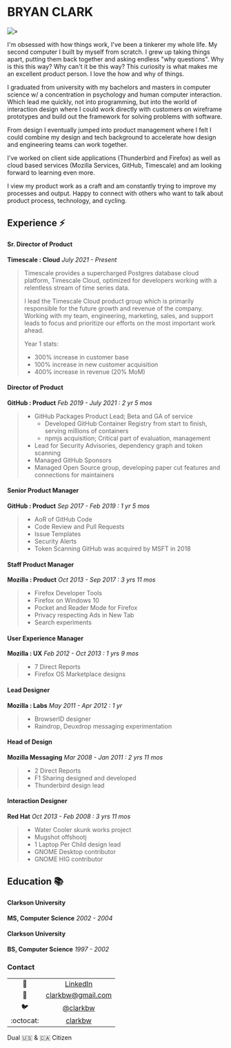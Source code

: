 # BRYAN CLARK

![»](https://user-images.githubusercontent.com/2134/28605762-42f16bf0-7188-11e7-847a-7d05b7cf97a4.png)

I'm obsessed with how things work, I've been a tinkerer my whole life. My second computer I built by myself from scratch. I grew up taking things apart, putting them back together and asking endless "why questions". Why is this this way? Why can't it be this way? This curiosity is what makes me an excellent product person. I love the how and why of things.

I graduated from university with my bachelors and masters in computer science w/ a concentration in psychology and human computer interaction. Which lead me quickly, not into programming, but into the world of interaction design where I could work directly with customers on wireframe prototypes and build out the framework for solving problems with software.

From design I eventually jumped into product management where I felt I could combine my design and tech background to accelerate how design and engineering teams can work together.

I've worked on client side applications (Thunderbird and Firefox) as well as cloud based services (Mozilla Services, GitHub, Timescale) and am looking forward to learning even more.

I view my product work as a craft and am constantly trying to improve my processes and output. Happy to connect with others who want to talk about product process, technology, and cycling.

## Experience :zap:

#### Sr. Director of Product
**Timescale : Cloud**
*July 2021 - Present*
> Timescale provides a supercharged Postgres database cloud platform, Timescale Cloud, optimized for developers working with a relentless stream of time series data. 
>
> I lead the Timescale Cloud product group which is primarily responsible for the future growth and revenue of the company. Working with my team, engineering, marketing, sales, and support leads to focus and prioritize our efforts on the most important work ahead.
>
> Year 1 stats:
> - 300% increase in customer base
> - 100% increase in new customer acquisition
> - 400% increase in revenue (20% MoM)

#### Director of Product
**GitHub : Product**
*Feb 2019 - July 2021 : 2 yr 5 mos*
> * GitHub Packages Product Lead; Beta and GA of service
>   * Developed GitHub Container Registry from start to finish, serving millions of containers
>   * npmjs acquisition; Critical part of evaluation, management
> * Lead for Security Advisories, dependency graph and token scanning
> * Managed GitHub Sponsors 
> * Managed Open Source group, developing paper cut features and connections for maintainers

#### Senior Product Manager
**GitHub : Product**
*Sep 2017 - Feb 2019 : 1 yr 5 mos*
> * AoR of GitHub Code
> * Code Review and Pull Requests
> * Issue Templates
> * Security Alerts
> * Token Scanning
> GitHub was acquired by MSFT in 2018

#### Staff Product Manager
**Mozilla : Product**
*Oct 2013 - Sep 2017 : 3 yrs 11 mos*
> * Firefox Developer Tools
> * Firefox on Windows 10
> * Pocket and Reader Mode for Firefox
> * Privacy respecting Ads in New Tab
> * Search experiments

#### User Experience Manager
**Mozilla : UX**
*Feb 2012 - Oct 2013 : 1 yrs 9 mos*
> * 7 Direct Reports
> * Firefox OS Marketplace designs

#### Lead Designer
**Mozilla : Labs**
*May 2011 - Apr 2012 : 1 yr*
> * BrowserID designer
> * Raindrop, Deuxdrop messaging experimentation

#### Head of Design
**Mozilla Messaging**
*Mar 2008 - Jan 2011 : 2 yrs 11 mos*
> * 2 Direct Reports
> * F1 Sharing designed and developed
> * Thunderbird design lead

#### Interaction Designer
**Red Hat**
*Oct 2013 - Feb 2008 : 3 yrs 11 mos*
> * Water Cooler skunk works project
> * Mugshot offshootj
> * 1 Laptop Per Child design lead
> * GNOME Desktop contributor
> * GNOME HIG contributor

## Education :books:

#### Clarkson University
**MS, Computer Science**
*2002 - 2004*

#### Clarkson University
**BS, Computer Science**
*1997 - 2002*

### Contact

| | |
|:----:|:---:|
|:link: | [LinkedIn](https://www.linkedin.com/in/clarkbw/)|
|:incoming_envelope: | [clarkbw@gmail.com](mailto:clarkbw@gmail.com)|
|:bird: | [@clarkbw](https://twitter.com/clarkbw)|
|:octocat: | [clarkbw](https://github.com/clarkbw/)|

Dual :us: & :canada: Citizen
